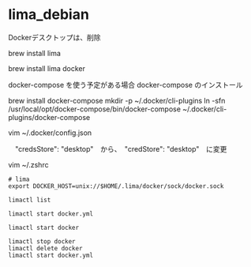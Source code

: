 # lima_debian


Dockerデスクトップは、削除

brew install lima

brew install lima docker

docker-compose を使う予定がある場合
docker-compose のインストール

brew install docker-compose
mkdir -p ~/.docker/cli-plugins
ln -sfn /usr/local/opt/docker-compose/bin/docker-compose ~/.docker/cli-plugins/docker-compose


vim ~/.docker/config.json

　"credsStore": "desktop"　から、　"credStore": "desktop"　に変更


vim ~/.zshrc

```
# lima
export DOCKER_HOST=unix://$HOME/.lima/docker/sock/docker.sock
```


```
limactl list

limactl start docker.yml

limactl start docker

limactl stop docker
limactl delete docker
limactl start docker.yml
```
